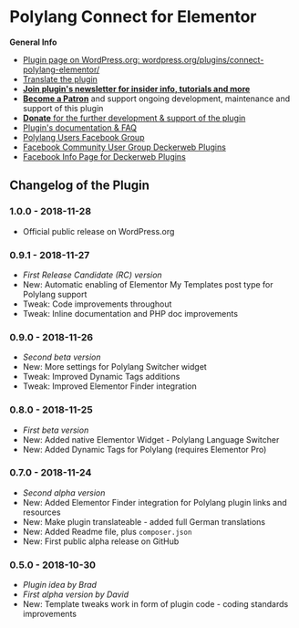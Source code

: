 # Polylang Connect for Elementor

**General Info**

* [Plugin page on WordPress.org: wordpress.org/plugins/connect-polylang-elementor/](https://wordpress.org/plugins/connect-polylang-elementor/)
* [Translate the plugin](https://translate.wordpress.org/projects/wp-plugins/connect-polylang-elementor)
* [**Join plugin's newsletter for insider info, tutorials and more**](https://eepurl.com/gbAUUn)
* [**Become a Patron**](https://www.patreon.com/deckerweb) and support ongoing development, maintenance and support of this plugin
* [**Donate** for the further development & support of the plugin](https://www.paypal.me/deckerweb)
* [Plugin's documentation & FAQ](https://wordpress.org/plugins/connect-polylang-elementor/#faq)
* [Polylang Users Facebook Group](https://www.facebook.com/groups/polylang.users/)
* [Facebook Community User Group Deckerweb Plugins](https://www.facebook.com/groups/deckerweb.wordpress.plugins/)
* [Facebook Info Page for Deckerweb Plugins](https://www.facebook.com/deckerweb.wordpress.plugins/)


## Changelog of the Plugin


### 1.0.0 - 2018-11-28

* Official public release on WordPress.org


### 0.9.1 - 2018-11-27

* *First Release Candidate (RC) version*
* New: Automatic enabling of Elementor My Templates post type for Polylang support
* Tweak: Code improvements throughout
* Tweak: Inline documentation and PHP doc improvements


### 0.9.0 - 2018-11-26

* *Second beta version*
* New: More settings for Polylang Switcher widget
* Tweak: Improved Dynamic Tags additions
* Tweak: Improved Elementor Finder integration


### 0.8.0 - 2018-11-25

* *First beta version*
* New: Added native Elementor Widget - Polylang Language Switcher
* New: Added Dynamic Tags for Polylang (requires Elementor Pro)


### 0.7.0 - 2018-11-24

* *Second alpha version*
* New: Added Elementor Finder integration for Polylang plugin links and resources
* New: Make plugin translateable - added full German translations
* New: Added Readme file, plus `composer.json`
* New: First public alpha release on GitHub


### 0.5.0 - 2018-10-30

* *Plugin idea by Brad*
* *First alpha version by David*
* New: Template tweaks work in form of plugin code - coding standards improvements